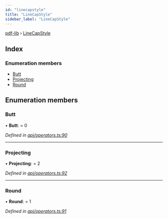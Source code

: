 ```yaml
---
id: "linecapstyle"
title: "LineCapStyle"
sidebar_label: "LineCapStyle"
---
```


[pdf-lib](../index.md) › [LineCapStyle](linecapstyle.md)

## Index

### Enumeration members

* [Butt](linecapstyle.md#butt)
* [Projecting](linecapstyle.md#projecting)
* [Round](linecapstyle.md#round)

## Enumeration members

###  Butt

• **Butt**: = 0

*Defined in [api/operators.ts:90](https://github.com/Hopding/pdf-lib/blob/e10290a/src/api/operators.ts#L90)*

___

###  Projecting

• **Projecting**: = 2

*Defined in [api/operators.ts:92](https://github.com/Hopding/pdf-lib/blob/e10290a/src/api/operators.ts#L92)*

___

###  Round

• **Round**: = 1

*Defined in [api/operators.ts:91](https://github.com/Hopding/pdf-lib/blob/e10290a/src/api/operators.ts#L91)*
